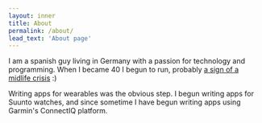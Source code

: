 ```yaml
---
layout: inner
title: About
permalink: /about/
lead_text: 'About page'
---
```


I am a spanish guy living in Germany with a passion for technology and programming.
When I became 40 I begun to run, probably [a sign of a midlife crisis](http://www.dailymail.co.uk/femail/article-2643854/Are-running-marathon-getting-facelift-tattoo-Youre-probably-grip-mid-life-crisis.html) :)

Writing apps for wearables was the obvious step. I begun writing apps for Suunto watches, and since sometime I have begun writing apps using Garmin's ConnectIQ platform. 
